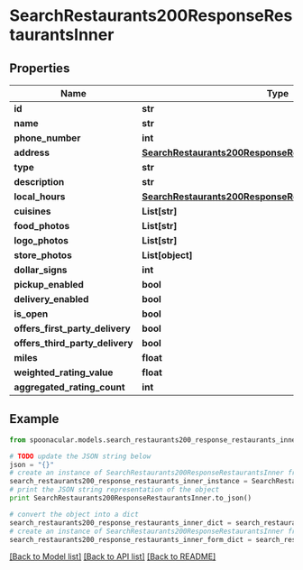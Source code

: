 # SearchRestaurants200ResponseRestaurantsInner


## Properties

Name | Type | Description | Notes
------------ | ------------- | ------------- | -------------
**id** | **str** |  | [optional] 
**name** | **str** |  | [optional] 
**phone_number** | **int** |  | [optional] 
**address** | [**SearchRestaurants200ResponseRestaurantsInnerAddress**](SearchRestaurants200ResponseRestaurantsInnerAddress.md) |  | [optional] 
**type** | **str** |  | [optional] 
**description** | **str** |  | [optional] 
**local_hours** | [**SearchRestaurants200ResponseRestaurantsInnerLocalHours**](SearchRestaurants200ResponseRestaurantsInnerLocalHours.md) |  | [optional] 
**cuisines** | **List[str]** |  | [optional] 
**food_photos** | **List[str]** |  | [optional] 
**logo_photos** | **List[str]** |  | [optional] 
**store_photos** | **List[object]** |  | [optional] 
**dollar_signs** | **int** |  | [optional] 
**pickup_enabled** | **bool** |  | [optional] 
**delivery_enabled** | **bool** |  | [optional] 
**is_open** | **bool** |  | [optional] 
**offers_first_party_delivery** | **bool** |  | [optional] 
**offers_third_party_delivery** | **bool** |  | [optional] 
**miles** | **float** |  | [optional] 
**weighted_rating_value** | **float** |  | [optional] 
**aggregated_rating_count** | **int** |  | [optional] 

## Example

```python
from spoonacular.models.search_restaurants200_response_restaurants_inner import SearchRestaurants200ResponseRestaurantsInner

# TODO update the JSON string below
json = "{}"
# create an instance of SearchRestaurants200ResponseRestaurantsInner from a JSON string
search_restaurants200_response_restaurants_inner_instance = SearchRestaurants200ResponseRestaurantsInner.from_json(json)
# print the JSON string representation of the object
print SearchRestaurants200ResponseRestaurantsInner.to_json()

# convert the object into a dict
search_restaurants200_response_restaurants_inner_dict = search_restaurants200_response_restaurants_inner_instance.to_dict()
# create an instance of SearchRestaurants200ResponseRestaurantsInner from a dict
search_restaurants200_response_restaurants_inner_form_dict = search_restaurants200_response_restaurants_inner.from_dict(search_restaurants200_response_restaurants_inner_dict)
```
[[Back to Model list]](../README.md#documentation-for-models) [[Back to API list]](../README.md#documentation-for-api-endpoints) [[Back to README]](../README.md)


